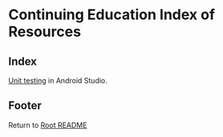 # Continuing Education Index of Resources

## Index

[Unit testing](android-studio-testing.html) in Android Studio.

## Footer

Return to [Root README](../README.html)
